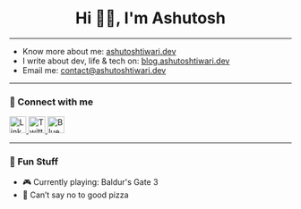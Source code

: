 <h1 align="center">Hi ✌🏽, I'm Ashutosh</h1>

---

- Know more about me: [ashutoshtiwari.dev](https://ashutoshtiwari.dev)  
- I write about dev, life & tech on: [blog.ashutoshtiwari.dev](https://tiwariashutosh.medium.com)  
- Email me: [contact@ashutoshtiwari.dev](mailto:contact@ashutoshtiwari.dev)

---

### 🔗 Connect with me
<p align="left">
  <a href="https://linkedin.com/in/iashutoshtiwari" target="_blank">
    <img src="https://skillicons.dev/icons?i=linkedin" height="30" alt="LinkedIn" />
  </a>
  <a href="https://x.com/dozed_dev" target="_blank">
    <img src="https://skillicons.dev/icons?i=twitter" height="30" alt="Twitter/X" />
  </a>
  <a href="https://bsky.app/profile/ashutoshtiwari.dev" target="_blank">
    <img src="https://upload.wikimedia.org/wikipedia/commons/7/7a/Bluesky_Logo.svg" height="30" alt="Bluesky" />
  </a>
</p>

---

### 🧠 Fun Stuff
- 🎮 Currently playing: Baldur's Gate 3  
- 🍜 Can’t say no to good pizza  
